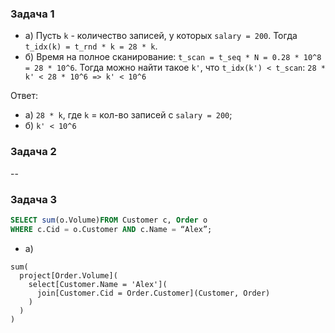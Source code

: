 ﻿### Задача 1
* а) Пусть `k` - количество записей, у которых `salary = 200`. Тогда `t_idx(k) = t_rnd * k = 28 * k`.
* б) Время на полное сканирование: `t_scan = t_seq * N = 0.28 * 10^8 = 28 * 10^6`. Тогда можно найти такое `k'`, что `t_idx(k') < t_scan`: `28 * k' < 28 * 10^6 => k' < 10^6`

Ответ: 
* а) `28 * k`, где `k` = кол-во записей с `salary = 200`;
* б) `k' < 10^6`

### Задача 2

--

### Задача 3
```sql
SELECT sum(o.Volume)FROM Customer c, Order o
WHERE c.Cid = o.Customer AND c.Name = “Alex”; 
```
* а) 
```
sum(
  project[Order.Volume](
    select[Customer.Name = 'Alex'](
      join[Customer.Cid = Order.Customer](Customer, Order)
    )
  )
)
```
